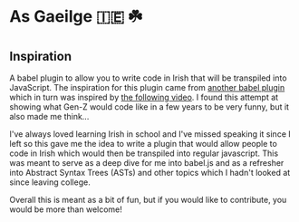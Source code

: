 # As Gaeilge 🇮🇪 ☘️

## Inspiration

A babel plugin to allow you to write code in Irish that will be transpiled into JavaScript. The inspiration for this plugin came from [another babel plugin](https://github.com/christina-de-martinez/babel-plugin-glowup-vibes) which in turn was inspired by [the following video](https://www.instagram.com/reel/Cwn5KYtIWDm/). I found this attempt at showing what Gen-Z would code like in a few years to be very funny, but it also made me think...

I've always loved learning Irish in school and I've missed speaking it since I left so this gave me the idea to write a plugin that would allow people to code in Irish which would then be transpiled into regular javascript. This was meant to serve as a deep dive for me into babel.js and as a refresher into Abstract Syntax Trees (ASTs) and other topics which I hadn't looked at since leaving college.

Overall this is meant as a bit of fun, but if you would like to contribute, you would be more than welcome!
